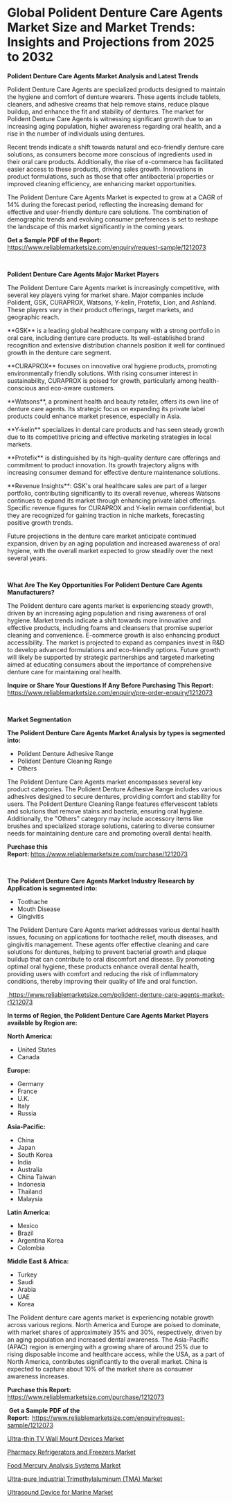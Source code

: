 <p><h1>Global Polident Denture Care Agents Market Size and Market Trends: Insights and Projections from 2025 to 2032</h1></p><p><strong>Polident Denture Care Agents Market Analysis and Latest Trends</strong></p>
<p><p>Polident Denture Care Agents are specialized products designed to maintain the hygiene and comfort of denture wearers. These agents include tablets, cleaners, and adhesive creams that help remove stains, reduce plaque buildup, and enhance the fit and stability of dentures. The market for Polident Denture Care Agents is witnessing significant growth due to an increasing aging population, higher awareness regarding oral health, and a rise in the number of individuals using dentures.</p><p>Recent trends indicate a shift towards natural and eco-friendly denture care solutions, as consumers become more conscious of ingredients used in their oral care products. Additionally, the rise of e-commerce has facilitated easier access to these products, driving sales growth. Innovations in product formulations, such as those that offer antibacterial properties or improved cleaning efficiency, are enhancing market opportunities.</p><p>The Polident Denture Care Agents Market is expected to grow at a CAGR of 14% during the forecast period, reflecting the increasing demand for effective and user-friendly denture care solutions. The combination of demographic trends and evolving consumer preferences is set to reshape the landscape of this market significantly in the coming years.</p></p>
<p><strong>Get a Sample PDF of the Report:&nbsp;</strong> <a href="https://www.reliablemarketsize.com/enquiry/request-sample/1212073?utm_campaign=2113&utm_medium=2&utm_source=Github&utm_content=ia&utm_term=24032025&utm_id=polident-denture-care-agents">https://www.reliablemarketsize.com/enquiry/request-sample/1212073</a></p>
<p>&nbsp;</p>
<p><strong>Polident Denture Care Agents Major Market Players</strong></p>
<p><p>The Polident Denture Care Agents market is increasingly competitive, with several key players vying for market share. Major companies include Polident, GSK, CURAPROX, Watsons, Y-kelin, Protefix, Lion, and Ashland. These players vary in their product offerings, target markets, and geographic reach.</p><p>**GSK** is a leading global healthcare company with a strong portfolio in oral care, including denture care products. Its well-established brand recognition and extensive distribution channels position it well for continued growth in the denture care segment.</p><p>**CURAPROX** focuses on innovative oral hygiene products, promoting environmentally friendly solutions. With rising consumer interest in sustainability, CURAPROX is poised for growth, particularly among health-conscious and eco-aware customers.</p><p>**Watsons**, a prominent health and beauty retailer, offers its own line of denture care agents. Its strategic focus on expanding its private label products could enhance market presence, especially in Asia.</p><p>**Y-kelin** specializes in dental care products and has seen steady growth due to its competitive pricing and effective marketing strategies in local markets.</p><p>**Protefix** is distinguished by its high-quality denture care offerings and commitment to product innovation. Its growth trajectory aligns with increasing consumer demand for effective denture maintenance solutions.</p><p>**Revenue Insights**: GSK's oral healthcare sales are part of a larger portfolio, contributing significantly to its overall revenue, whereas Watsons continues to expand its market through enhancing private label offerings. Specific revenue figures for CURAPROX and Y-kelin remain confidential, but they are recognized for gaining traction in niche markets, forecasting positive growth trends.</p><p>Future projections in the denture care market anticipate continued expansion, driven by an aging population and increased awareness of oral hygiene, with the overall market expected to grow steadily over the next several years.</p></p>
<p>&nbsp;</p>
<p><strong>What Are The Key Opportunities For Polident Denture Care Agents Manufacturers?</strong></p>
<p><p>The Polident denture care agents market is experiencing steady growth, driven by an increasing aging population and rising awareness of oral hygiene. Market trends indicate a shift towards more innovative and effective products, including foams and cleansers that promise superior cleaning and convenience. E-commerce growth is also enhancing product accessibility. The market is projected to expand as companies invest in R&D to develop advanced formulations and eco-friendly options. Future growth will likely be supported by strategic partnerships and targeted marketing aimed at educating consumers about the importance of comprehensive denture care for maintaining oral health.</p></p>
<p><strong>Inquire or Share Your Questions If Any Before Purchasing This Report:</strong> <a href="https://www.reliablemarketsize.com/enquiry/pre-order-enquiry/1212073?utm_campaign=2113&utm_medium=2&utm_source=Github&utm_content=ia&utm_term=24032025&utm_id=polident-denture-care-agents">https://www.reliablemarketsize.com/enquiry/pre-order-enquiry/1212073</a></p>
<p>&nbsp;</p>
<p><strong>Market Segmentation</strong></p>
<p><strong>The Polident Denture Care Agents Market Analysis by types is segmented into:</strong></p>
<p><ul><li>Polident Denture Adhesive Range</li><li>Polident Denture Cleaning Range</li><li>Others</li></ul></p>
<p><p>The Polident Denture Care Agents market encompasses several key product categories. The Polident Denture Adhesive Range includes various adhesives designed to secure dentures, providing comfort and stability for users. The Polident Denture Cleaning Range features effervescent tablets and solutions that remove stains and bacteria, ensuring oral hygiene. Additionally, the "Others" category may include accessory items like brushes and specialized storage solutions, catering to diverse consumer needs for maintaining denture care and promoting overall dental health.</p></p>
<p><strong>Purchase this Report:&nbsp;</strong><a href="https://www.reliablemarketsize.com/purchase/1212073?utm_campaign=2113&utm_medium=2&utm_source=Github&utm_content=ia&utm_term=24032025&utm_id=polident-denture-care-agents">https://www.reliablemarketsize.com/purchase/1212073</a></p>
<p>&nbsp;</p>
<p><strong>The Polident Denture Care Agents Market Industry Research by Application is segmented into:</strong></p>
<p><ul><li>Toothache</li><li>Mouth Disease</li><li>Gingivitis</li></ul></p>
<p><p>The Polident Denture Care Agents market addresses various dental health issues, focusing on applications for toothache relief, mouth diseases, and gingivitis management. These agents offer effective cleaning and care solutions for dentures, helping to prevent bacterial growth and plaque buildup that can contribute to oral discomfort and disease. By promoting optimal oral hygiene, these products enhance overall dental health, providing users with comfort and reducing the risk of inflammatory conditions, thereby improving their quality of life and oral function.</p></p>
<p><a href="https://www.reliablemarketsize.com/polident-denture-care-agents-market-r1212073?utm_campaign=2113&utm_medium=2&utm_source=Github&utm_content=ia&utm_term=24032025&utm_id=polident-denture-care-agents">&nbsp;https://www.reliablemarketsize.com/polident-denture-care-agents-market-r1212073</a></p>
<p><strong>In terms of Region, the Polident Denture Care Agents Market Players available by Region are:</strong></p>
<p>
    <p> <strong> North America: </strong>
        <ul>
            <li>United States</li>
            <li>Canada</li>
        </ul>
        </p> 
    <p> <strong> Europe: </strong>
        <ul>
            <li>Germany</li>
            <li>France</li>
            <li>U.K.</li>
            <li>Italy</li>
            <li>Russia</li>
        </ul>
        </p> 
    <p> <strong> Asia-Pacific: </strong>
        <ul>
            <li>China</li>
            <li>Japan</li>
            <li>South Korea</li>
            <li>India</li>
            <li>Australia</li>
            <li>China Taiwan</li>
            <li>Indonesia</li>
            <li>Thailand</li>
            <li>Malaysia</li>
        </ul>
        </p> 
    <p> <strong> Latin America: </strong>
        <ul>
            <li>Mexico</li>
            <li>Brazil</li>
            <li>Argentina Korea</li>
            <li>Colombia</li>
        </ul>
        </p> 
    <p> <strong> Middle East & Africa: </strong>
        <ul>
            <li>Turkey</li>
            <li>Saudi</li>
            <li>Arabia</li>
            <li>UAE</li>
            <li>Korea</li>
        </ul>
    </p>
    </p>
<p><p>The Polident denture care agents market is experiencing notable growth across various regions. North America and Europe are poised to dominate, with market shares of approximately 35% and 30%, respectively, driven by an aging population and increased dental awareness. The Asia-Pacific (APAC) region is emerging with a growing share of around 25% due to rising disposable income and healthcare access, while the USA, as a part of North America, contributes significantly to the overall market. China is expected to capture about 10% of the market share as consumer awareness increases.</p></p>
<p><strong>Purchase this Report: </strong><a href="https://www.reliablemarketsize.com/purchase/1212073?utm_campaign=2113&utm_medium=2&utm_source=Github&utm_content=ia&utm_term=24032025&utm_id=polident-denture-care-agents">https://www.reliablemarketsize.com/purchase/1212073</a></p>
<p>&nbsp;<strong>Get a Sample PDF of the Report:&nbsp;&nbsp;</strong><a href="https://www.reliablemarketsize.com/enquiry/request-sample/1212073?utm_campaign=2113&utm_medium=2&utm_source=Github&utm_content=ia&utm_term=24032025&utm_id=polident-denture-care-agents">https://www.reliablemarketsize.com/enquiry/request-sample/1212073</a></p>
<p><strong></strong></p>
<p><p><a href="https://github.com/langolaskark/Market-Research-Report-List-1/blob/main/ultra-thin-tv-wall-mount-devices-market.md?utm_campaign=2113&utm_medium=2&utm_source=Github&utm_content=ia&utm_term=24032025&utm_id=polident-denture-care-agents">Ultra-thin TV Wall Mount Devices Market</a></p><p><a href="https://github.com/mukaithaisia/Market-Research-Report-List-1/blob/main/pharmacy-refrigerators-and-freezers-market.md?utm_campaign=2113&utm_medium=2&utm_source=Github&utm_content=ia&utm_term=24032025&utm_id=polident-denture-care-agents">Pharmacy Refrigerators and Freezers Market</a></p><p><a href="https://github.com/arocasanzib6/Market-Research-Report-List-1/blob/main/food-mercury-analysis-systems-market.md?utm_campaign=2113&utm_medium=2&utm_source=Github&utm_content=ia&utm_term=24032025&utm_id=polident-denture-care-agents">Food Mercury Analysis Systems Market</a></p><p><a href="https://github.com/thatejanet4y/Market-Research-Report-List-1/blob/main/ultra-pure-industrial-trimethylaluminum-tma-market.md?utm_campaign=2113&utm_medium=2&utm_source=Github&utm_content=ia&utm_term=24032025&utm_id=polident-denture-care-agents">Ultra-pure Industrial Trimethylaluminum (TMA) Market</a></p><p><a href="https://github.com/arneslullapq/Market-Research-Report-List-1/blob/main/ultrasound-device-for-marine-market.md?utm_campaign=2113&utm_medium=2&utm_source=Github&utm_content=ia&utm_term=24032025&utm_id=polident-denture-care-agents">Ultrasound Device for Marine Market</a></p></p>